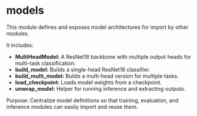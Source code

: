 # models

This module defines and exposes model architectures for import by other modules.

It includes:

* **MultiHeadModel:** A ResNet18 backbone with multiple output heads for multi-task classification.
* **build_model:** Builds a single-head ResNet18 classifier.
* **build_multi_model:** Builds a multi-head version for multiple tasks.
* **load_checkpoint:** Loads model weights from a checkpoint.
* **unwrap_model:** Helper for running inference and extracting outputs.

Purpose: Centralize model definitions so that training, evaluation, and inference modules can easily import and reuse them.

